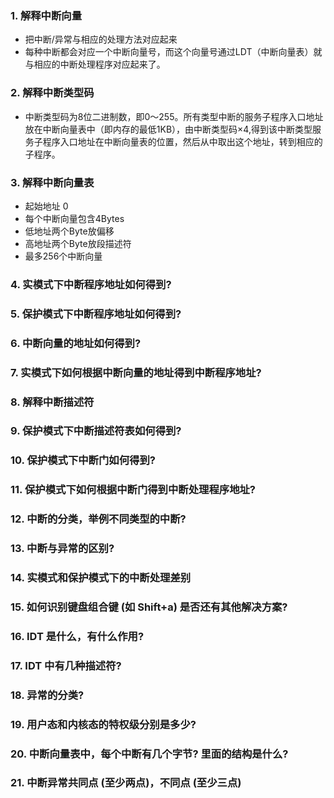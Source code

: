 ### 1. 解释中断向量

+ 把中断/异常与相应的处理方法对应起来
+ 每种中断都会对应一个中断向量号，而这个向量号通过LDT（中断向量表）就与相应的中断处理程序对应起来了。

### 2. 解释中断类型码

+ 中断类型码为8位二进制数，即0～255。所有类型中断的服务子程序入口地址放在中断向量表中（即内存的最低1KB），由中断类型码×4,得到该中断类型服务子程序入口地址在中断向量表的位置，然后从中取出这个地址，转到相应的子程序。 

### 3. 解释中断向量表

+ 起始地址 0
+ 每个中断向量包含4Bytes
+ 低地址两个Byte放偏移
+ 高地址两个Byte放段描述符
+ 最多256个中断向量

### 4. 实模式下中断程序地址如何得到?



### 5. 保护模式下中断程序地址如何得到?
### 6. 中断向量的地址如何得到?
### 7. 实模式下如何根据中断向量的地址得到中断程序地址?
### 8. 解释中断描述符
### 9. 保护模式下中断描述符表如何得到?
### 10. 保护模式下中断门如何得到?
### 11. 保护模式下如何根据中断门得到中断处理程序地址?
### 12. 中断的分类，举例不同类型的中断?
### 13. 中断与异常的区别?
### 14. 实模式和保护模式下的中断处理差别
### 15. 如何识别键盘组合键 (如 Shift+a) 是否还有其他解决方案?
### 16. IDT 是什么，有什么作用?
### 17. IDT 中有几种描述符?
### 18. 异常的分类?
### 19. 用户态和内核态的特权级分别是多少?
### 20. 中断向量表中，每个中断有几个字节? 里面的结构是什么?
### 21. 中断异常共同点 (至少两点)，不同点 (至少三点)